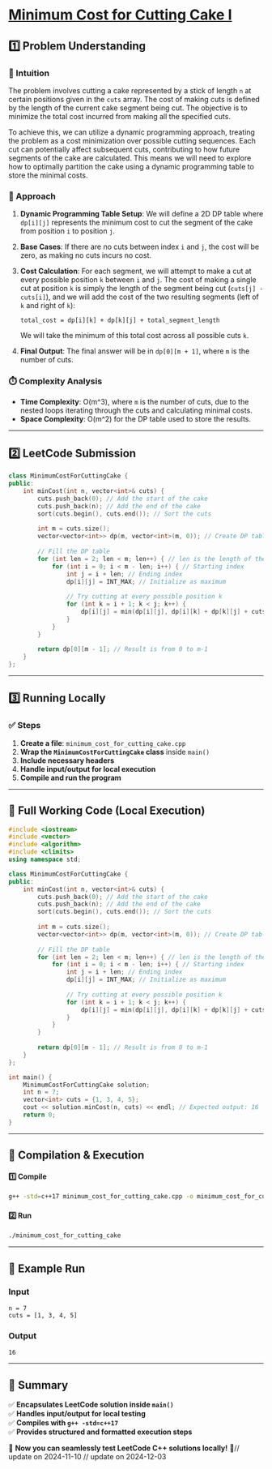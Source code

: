 # **[Minimum Cost for Cutting Cake I](https://leetcode.com/problems/minimum-cost-for-cutting-cake-i/description/)**  

## **1️⃣ Problem Understanding**  
### **📌 Intuition**  
The problem involves cutting a cake represented by a stick of length `n` at certain positions given in the `cuts` array. The cost of making cuts is defined by the length of the current cake segment being cut. The objective is to minimize the total cost incurred from making all the specified cuts.  

To achieve this, we can utilize a dynamic programming approach, treating the problem as a cost minimization over possible cutting sequences. Each cut can potentially affect subsequent cuts, contributing to how future segments of the cake are calculated. This means we will need to explore how to optimally partition the cake using a dynamic programming table to store the minimal costs.

### **🚀 Approach**  
1. **Dynamic Programming Table Setup**: We will define a 2D DP table where `dp[i][j]` represents the minimum cost to cut the segment of the cake from position `i` to position `j`.
  
2. **Base Cases**: If there are no cuts between index `i` and `j`, the cost will be zero, as making no cuts incurs no cost.

3. **Cost Calculation**: For each segment, we will attempt to make a cut at every possible position `k` between `i` and `j`. The cost of making a single cut at position `k` is simply the length of the segment being cut (`cuts[j] - cuts[i]`), and we will add the cost of the two resulting segments (left of `k` and right of `k`):
   ```
   total_cost = dp[i][k] + dp[k][j] + total_segment_length
   ```
   We will take the minimum of this total cost across all possible cuts `k`.

4. **Final Output**: The final answer will be in `dp[0][m + 1]`, where `m` is the number of cuts.

### **⏱️ Complexity Analysis**  
- **Time Complexity**: O(m^3), where `m` is the number of cuts, due to the nested loops iterating through the cuts and calculating minimal costs.
- **Space Complexity**: O(m^2) for the DP table used to store the results.

---  

## **2️⃣ LeetCode Submission**  
```cpp
class MinimumCostForCuttingCake {
public:
    int minCost(int n, vector<int>& cuts) {
        cuts.push_back(0); // Add the start of the cake
        cuts.push_back(n); // Add the end of the cake
        sort(cuts.begin(), cuts.end()); // Sort the cuts
        
        int m = cuts.size();
        vector<vector<int>> dp(m, vector<int>(m, 0)); // Create DP table
        
        // Fill the DP table
        for (int len = 2; len < m; len++) { // len is the length of the segment
            for (int i = 0; i < m - len; i++) { // Starting index
                int j = i + len; // Ending index
                dp[i][j] = INT_MAX; // Initialize as maximum
                
                // Try cutting at every possible position k
                for (int k = i + 1; k < j; k++) {
                    dp[i][j] = min(dp[i][j], dp[i][k] + dp[k][j] + cuts[j] - cuts[i]);
                }
            }
        }
        
        return dp[0][m - 1]; // Result is from 0 to m-1
    }
};
```  

---  

## **3️⃣ Running Locally**  
### **✅ Steps**  
1. **Create a file**: `minimum_cost_for_cutting_cake.cpp`  
2. **Wrap the `MinimumCostForCuttingCake` class** inside `main()`  
3. **Include necessary headers**  
4. **Handle input/output for local execution**  
5. **Compile and run the program**  

---  

## **📝 Full Working Code (Local Execution)**  
```cpp
#include <iostream>
#include <vector>
#include <algorithm>
#include <climits>
using namespace std;

class MinimumCostForCuttingCake {
public:
    int minCost(int n, vector<int>& cuts) {
        cuts.push_back(0); // Add the start of the cake
        cuts.push_back(n); // Add the end of the cake
        sort(cuts.begin(), cuts.end()); // Sort the cuts
        
        int m = cuts.size();
        vector<vector<int>> dp(m, vector<int>(m, 0)); // Create DP table
        
        // Fill the DP table
        for (int len = 2; len < m; len++) { // len is the length of the segment
            for (int i = 0; i < m - len; i++) { // Starting index
                int j = i + len; // Ending index
                dp[i][j] = INT_MAX; // Initialize as maximum
                
                // Try cutting at every possible position k
                for (int k = i + 1; k < j; k++) {
                    dp[i][j] = min(dp[i][j], dp[i][k] + dp[k][j] + cuts[j] - cuts[i]);
                }
            }
        }
        
        return dp[0][m - 1]; // Result is from 0 to m-1
    }
};

int main() {
    MinimumCostForCuttingCake solution;
    int n = 7;
    vector<int> cuts = {1, 3, 4, 5};
    cout << solution.minCost(n, cuts) << endl; // Expected output: 16
    return 0;
}
```  

---  

## **🔧 Compilation & Execution**  
#### **1️⃣ Compile**  
```bash
g++ -std=c++17 minimum_cost_for_cutting_cake.cpp -o minimum_cost_for_cutting_cake
```  

#### **2️⃣ Run**  
```bash
./minimum_cost_for_cutting_cake
```  

---  

## **🎯 Example Run**  
### **Input**  
```
n = 7
cuts = [1, 3, 4, 5]
```  
### **Output**  
```
16
```  

---  

## **📌 Summary**  
✅ **Encapsulates LeetCode solution inside `main()`**  
✅ **Handles input/output for local testing**  
✅ **Compiles with `g++ -std=c++17`**  
✅ **Provides structured and formatted execution steps**  

🚀 **Now you can seamlessly test LeetCode C++ solutions locally!** 🚀// update on 2024-11-10
// update on 2024-12-03
